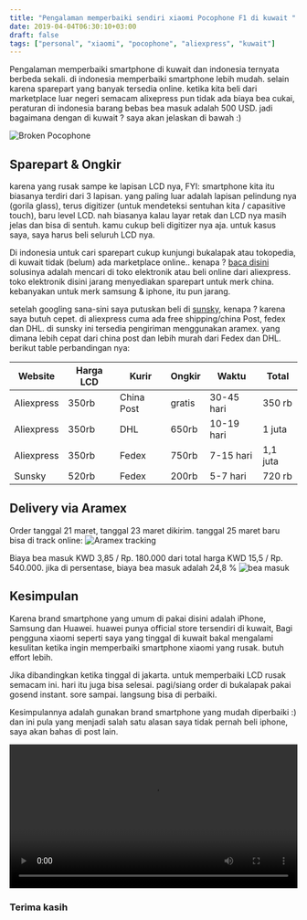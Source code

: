 ```yaml
---
title: "Pengalaman memperbaiki sendiri xiaomi Pocophone F1 di kuwait "
date: 2019-04-04T06:30:10+03:00
draft: false
tags: ["personal", "xiaomi", "pocophone", "aliexpress", "kuwait"]
---
```


Pengalaman memperbaiki smartphone di kuwait dan indonesia ternyata berbeda sekali. di indonesia memperbaiki smartphone lebih mudah. selain karena sparepart yang banyak tersedia online. ketika kita beli dari marketplace luar negeri semacam alixepress pun tidak ada biaya bea cukai, peraturan di indonesia barang bebas bea masuk adalah 500 USD. jadi bagaimana dengan di kuwait ? saya akan jelaskan di bawah :)

![Broken Pocophone](https://res.cloudinary.com/dy7pjvtw2/image/upload/ar_3:2,c_scale,e_blur:2000,h_1.0,o_30,u_rifkifauzi_id:1/v1554537409/rifkifauzi_id/1.jpg)

## Sparepart & Ongkir
karena yang rusak sampe ke lapisan LCD nya, FYI: smartphone kita itu biasanya terdiri dari 3 lapisan. yang paling luar adalah  lapisan pelindung nya (gorila glass), terus digitizer (untuk mendeteksi sentuhan kita / capasitive touch), baru level LCD. nah biasanya kalau layar retak dan LCD nya masih jelas dan bisa di sentuh. kamu cukup beli digitizer nya aja. untuk kasus saya, saya harus beli seluruh LCD nya.

Di indonesia untuk cari sparepart cukup kunjungi bukalapak atau tokopedia, di kuwait tidak (belum) ada marketplace online.. kenapa ? [baca disini](https://rifkifauzi.id/blog/kenapa-belum-ada-marketplace-di-kuwait) solusinya adalah mencari di toko elektronik atau beli online dari aliexpress. toko elektronik disini jarang menyediakan sparepart untuk merk china. kebanyakan untuk merk samsung & iphone, itu pun jarang. 

setelah googling sana-sini saya putuskan beli di [sunsky](https://www.sunsky-online.com/product/default!view.do?subject.id=774589), kenapa ? karena saya butuh cepet. di aliexpress cuma ada free shipping/china Post, fedex dan DHL. di sunsky ini tersedia pengiriman menggunakan aramex. yang dimana lebih cepat dari china post dan lebih murah dari Fedex dan DHL. berikut table perbandingan nya:

Website | Harga LCD | Kurir | Ongkir| Waktu | Total
--------|-----|-----|----|----|----|
Aliexpress | 350rb |  China Post |  gratis | 30-45 hari | 350 rb
Aliexpress | 350rb |  DHL |  650rb  | 10-19 hari | 1 juta
Aliexpress | 350rb |  Fedex |  750rb  | 7-15 hari | 1,1 juta
Sunsky | 520rb |  Fedex |  200rb  | 5-7 hari | 720 rb

## Delivery via Aramex
Order tanggal 21 maret, tanggal 23 maret dikirim. tanggal 25 maret baru bisa di track online:
![Aramex tracking](https://res.cloudinary.com/dy7pjvtw2/image/upload/ar_3:2,c_scale,e_blur:1334,h_1.0,o_40,u_rifkifauzi_id:Screen_Shot_2019-04-06_at_11.32.52/v1554547154/rifkifauzi_id/Screen_Shot_2019-04-06_at_11.32.52.png)

Biaya bea masuk KWD 3,85 / Rp. 180.000 dari total harga KWD 15,5 / Rp. 540.000.
jika di persentase, biaya bea masuk adalah 24,8 %
![bea masuk](https://res.cloudinary.com/dy7pjvtw2/image/upload/bo_5px_solid_rgb:a7a3a3/ar_3:2,c_scale,e_blur:1380,h_1.0,o_40,u_rifkifauzi_id:IMG_2680_2/v1554547655/rifkifauzi_id/IMG_2680_2.jpg)


## Kesimpulan
Karena brand smartphone yang umum di pakai disini adalah iPhone, Samsung dan Huawei. huawei punya official store tersendiri di kuwait, Bagi pengguna xiaomi seperti saya yang tinggal di kuwait bakal mengalami kesulitan ketika ingin memperbaiki smartphone xiaomi yang rusak. butuh effort lebih.

Jika dibandingkan ketika tinggal di jakarta. untuk memperbaiki LCD rusak semacam ini. hari itu juga bisa selesai. pagi/siang order di bukalapak pakai gosend instant. sore sampai. langsung bisa di perbaiki.

Kesimpulannya adalah gunakan brand smartphone yang mudah diperbaiki :)
dan ini pula yang menjadi salah satu alasan saya tidak pernah beli iphone, saya akan bahas di post lain.

<video width="100%" controls>
  <source src="https://res.cloudinary.com/dy7pjvtw2/video/upload/v1554552742/rifkifauzi_id/berhasil.mp4" type="video/mp4">
Your browser does not support the video tag.
</video>

### Terima kasih
